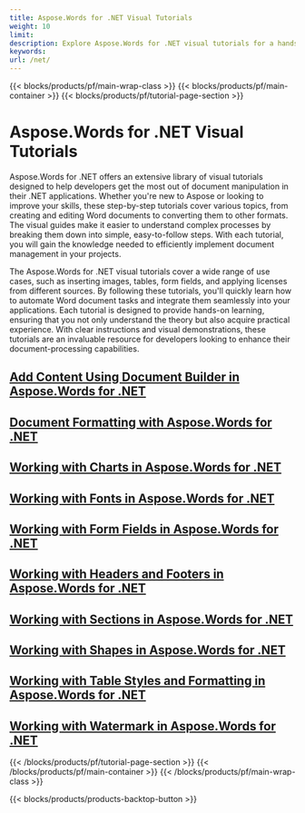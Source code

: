 ```yaml
---
title: Aspose.Words for .NET Visual Tutorials 
weight: 10
limit:
description: Explore Aspose.Words for .NET visual tutorials for a hands-on approach to mastering document manipulation and integration in your .NET applications.
keywords:
url: /net/
---
```

{{< blocks/products/pf/main-wrap-class >}}
{{< blocks/products/pf/main-container >}}
{{< blocks/products/pf/tutorial-page-section >}}

# Aspose.Words for .NET Visual Tutorials
 
Aspose.Words for .NET offers an extensive library of visual tutorials designed to help developers get the most out of document manipulation in their .NET applications. Whether you're new to Aspose or looking to improve your skills, these step-by-step tutorials cover various topics, from creating and editing Word documents to converting them to other formats. The visual guides make it easier to understand complex processes by breaking them down into simple, easy-to-follow steps. With each tutorial, you will gain the knowledge needed to efficiently implement document management in your projects.
 
The Aspose.Words for .NET visual tutorials cover a wide range of use cases, such as inserting images, tables, form fields, and applying licenses from different sources. By following these tutorials, you'll quickly learn how to automate Word document tasks and integrate them seamlessly into your applications. Each tutorial is designed to provide hands-on learning, ensuring that you not only understand the theory but also acquire practical experience. With clear instructions and visual demonstrations, these tutorials are an invaluable resource for developers looking to enhance their document-processing capabilities.

## [Add Content Using Document Builder in Aspose.Words for .NET](./add-content-using-document-builder)
## [Document Formatting with Aspose.Words for .NET](./document-formatting)
## [Working with Charts in Aspose.Words for .NET](./working-with-charts)
## [Working with Fonts in Aspose.Words for .NET](./working-with-fonts)
## [Working with Form Fields in Aspose.Words for .NET](./working-with-form-fields)
## [Working with Headers and Footers in Aspose.Words for .NET](./working-with-headers-and-footers)
## [Working with Sections in Aspose.Words for .NET](./working-with-section)
## [Working with Shapes in Aspose.Words for .NET](./working-with-shapes)
## [Working with Table Styles and Formatting in Aspose.Words for .NET](./working-with-table-styles-and-formatting)
## [Working with Watermark in Aspose.Words for .NET](./working-with-watermark)

{{< /blocks/products/pf/tutorial-page-section >}}
{{< /blocks/products/pf/main-container >}}
{{< /blocks/products/pf/main-wrap-class >}}

{{< blocks/products/products-backtop-button >}}